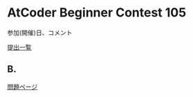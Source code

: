 # AtCoder Beginner Contest 105

参加(開催)日、コメント

[提出一覧](https://atcoder.jp/contests/abc105/submissions?f.User=hhirai)

## B.

[問題ページ](https://atcoder.jp/contests/abc105/tasks/abc105_b)

